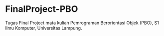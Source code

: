 # FinalProject-PBO
Tugas Final Project mata kuliah Pemrograman Berorientasi Objek (PBO), S1 Ilmu Komputer, Universitas Lampung.
